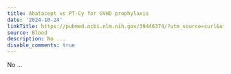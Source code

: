 ```yaml
---
title: Abatacept vs PT-Cy for GVHD prophylaxis
date: '2024-10-24'
linkTitle: https://pubmed.ncbi.nlm.nih.gov/39446374/?utm_source=curl&utm_medium=rss&utm_campaign=journals&utm_content=7603509&fc=None&ff=20241025210304&v=2.18.0.post9+e462414
source: Blood
description: No ...
disable_comments: true
---
```

No ...